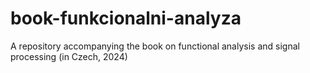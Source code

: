 # book-funkcionalni-analyza
A repository accompanying the book on functional analysis and signal processing (in Czech, 2024)
